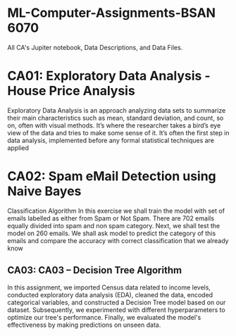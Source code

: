 # ML-Computer-Assignments-BSAN 6070
All CA's Jupiter notebook, Data Descriptions, and Data Files.

# CA01: Exploratory Data Analysis - House Price Analysis
Exploratory Data Analysis is an approach analyzing data sets to summarize their main
characteristics such as mean, standard deviation, and count, so on, often with visual
methods. It’s where the researcher takes a bird’s eye view of the data and tries to make
some sense of it. It’s often the first step in data analysis, implemented before any formal
statistical techniques are applied

# CA02: Spam eMail Detection using Naive Bayes
Classification Algorithm
In this exercise we shall train the model with set of emails labelled as either from Spam
or Not Spam. There are 702 emails equally divided into spam and non spam category.
Next, we shall test the model on 260 emails. We shall ask model to predict the category
of this emails and compare the accuracy with correct classification that we already know

## CA03: CA03 – Decision Tree Algorithm
In this assignment, we imported Census data related to income levels, conducted exploratory 
data analysis (EDA), cleaned the data, encoded categorical variables, and constructed
a Decision Tree model based on our dataset. Subsequently, we experimented with different 
hyperparameters to optimize our tree's performance. 
Finally, we evaluated the model's effectiveness by making predictions on unseen data.
